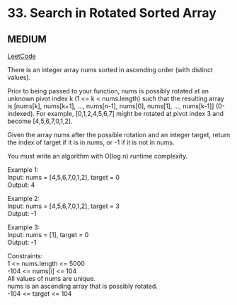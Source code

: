 # 33. Search in Rotated Sorted Array

## MEDIUM

[LeetCode](https://leetcode.cn/problems/search-in-rotated-sorted-array/)

There is an integer array nums sorted in ascending order (with distinct values).

Prior to being passed to your function, nums is possibly rotated at an unknown pivot index k (1 <= k < nums.length) such that the resulting array is [nums[k], nums[k+1], ..., nums[n-1], nums[0], nums[1], ..., nums[k-1]] (0-indexed). For example, [0,1,2,4,5,6,7] might be rotated at pivot index 3 and become [4,5,6,7,0,1,2].

Given the array nums after the possible rotation and an integer target, return the index of target if it is in nums, or -1 if it is not in nums.

You must write an algorithm with O(log n) runtime complexity.

 

Example 1:\
Input: nums = [4,5,6,7,0,1,2], target = 0\
Output: 4

Example 2:\
Input: nums = [4,5,6,7,0,1,2], target = 3\
Output: -1

Example 3:\
Input: nums = [1], target = 0\
Output: -1
 

Constraints:\
1 <= nums.length <= 5000\
-104 <= nums[i] <= 104\
All values of nums are unique.\
nums is an ascending array that is possibly rotated.\
-104 <= target <= 104

